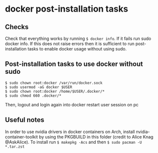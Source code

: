 # docker post-installation tasks

## Checks
Check that everything works by running ```$ docker info```. If it fails run sudo docker info. If this does not raise errors 
then it is sufficient to run post-installation tasks to enable docker usage without using sudo.

## Post-installation tasks to use docker without sudo
```
$ sudo chown root:docker /var/run/docker.sock
$ sudo usermod -aG docker $USER
$ sudo chown root:docker /home/$USER/.docker/*
$ sudo chmod 660 .docker/*
```

Then, logout and login again into docker restart user session on pc


## Useful notes
In order to use nvidia drivers in docker containers on Arch, install nvidia-container-toolkit by using the PKGBUILD in this folder (credit to Alice Knag @AskAlice). To install run ```$ makepkg -Acs``` and then ```$ sudo pacman -U *.tar.zst```

